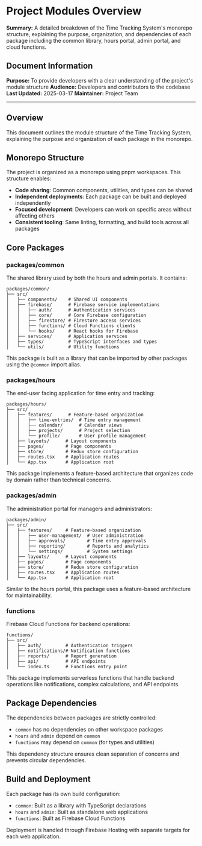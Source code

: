 # Project Modules Overview

**Summary:** A detailed breakdown of the Time Tracking System's monorepo structure, explaining the purpose, organization, and dependencies of each package including the common library, hours portal, admin portal, and cloud functions.

## Document Information

**Purpose:** To provide developers with a clear understanding of the project's module structure
**Audience:** Developers and contributors to the codebase
**Last Updated:** 2025-03-17
**Maintainer:** Project Team

---

## Overview

This document outlines the module structure of the Time Tracking System, explaining the purpose and organization of each package in the monorepo.

## Monorepo Structure

The project is organized as a monorepo using pnpm workspaces. This structure enables:

- **Code sharing**: Common components, utilities, and types can be shared
- **Independent deployments**: Each package can be built and deployed independently
- **Focused development**: Developers can work on specific areas without affecting others
- **Consistent tooling**: Same linting, formatting, and build tools across all packages

## Core Packages

### packages/common

The shared library used by both the hours and admin portals. It contains:

```
packages/common/
├── src/
│   ├── components/    # Shared UI components
│   ├── firebase/      # Firebase service implementations
│   │   ├── auth/      # Authentication services
│   │   ├── core/      # Core Firebase configuration
│   │   ├── firestore/ # Firestore access services
│   │   ├── functions/ # Cloud Functions clients
│   │   └── hooks/     # React hooks for Firebase
│   ├── services/      # Application services
│   ├── types/         # TypeScript interfaces and types
│   └── utils/         # Utility functions
```

This package is built as a library that can be imported by other packages using the `@common` import alias.

### packages/hours

The end-user facing application for time entry and tracking:

```
packages/hours/
├── src/
│   ├── features/      # Feature-based organization
│   │   ├── time-entries/  # Time entry management
│   │   ├── calendar/      # Calendar views
│   │   ├── projects/      # Project selection
│   │   └── profile/       # User profile management
│   ├── layouts/      # Layout components
│   ├── pages/        # Page components
│   ├── store/        # Redux store configuration
│   ├── routes.tsx    # Application routes
│   └── App.tsx       # Application root
```

This package implements a feature-based architecture that organizes code by domain rather than technical concerns.

### packages/admin

The administration portal for managers and administrators:

```
packages/admin/
├── src/
│   ├── features/     # Feature-based organization
│   │   ├── user-management/  # User administration
│   │   ├── approvals/        # Time entry approvals
│   │   ├── reporting/        # Reports and analytics
│   │   └── settings/         # System settings
│   ├── layouts/      # Layout components
│   ├── pages/        # Page components
│   ├── store/        # Redux store configuration
│   ├── routes.tsx    # Application routes
│   └── App.tsx       # Application root
```

Similar to the hours portal, this package uses a feature-based architecture for maintainability.

### functions

Firebase Cloud Functions for backend operations:

```
functions/
├── src/
│   ├── auth/         # Authentication triggers
│   ├── notifications/# Notification functions
│   ├── reports/      # Report generation
│   ├── api/          # API endpoints
│   └── index.ts      # Functions entry point
```

This package implements serverless functions that handle backend operations like notifications, complex calculations, and API endpoints.

## Package Dependencies

The dependencies between packages are strictly controlled:

- `common` has no dependencies on other workspace packages
- `hours` and `admin` depend on `common`
- `functions` may depend on `common` (for types and utilities)

This dependency structure ensures clean separation of concerns and prevents circular dependencies.

## Build and Deployment

Each package has its own build configuration:

- `common`: Built as a library with TypeScript declarations
- `hours` and `admin`: Built as standalone web applications
- `functions`: Built as Firebase Cloud Functions

Deployment is handled through Firebase Hosting with separate targets for each web application. 